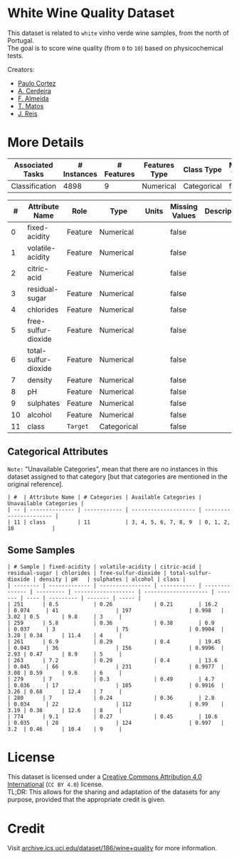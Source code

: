 # White Wine Quality Dataset
This dataset is related to `white` vinho verde wine samples, from the north of Portugal.  
The goal is to score wine quality (from `0` to `10`) based on physicochemical tests.

Creators:
  - [Paulo Cortez](https://pt.linkedin.com/in/paulocortez)
  - [A. Cerdeira](https://www.scopus.com/authid/detail.uri?authorId=57201838996)
  - [F. Almeida](https://unknown.org)
  - [T. Matos](https://www.researchgate.net/profile/Telmo-Matos)
  - [J. Reis](https://www.researchgate.net/profile/Jose-Reis-6)

# More Details
| Associated Tasks | # Instances | # Features | Features Type | Class Type  | Missing Values |
| ---------------- | ----------- | ---------- | ------------- | ----------- | -------------- |
| Classification   | 4898        | 9          | Numerical     | Categorical | false          |

| #  | Attribute Name       | Role     | Type        | Units | Missing Values | Description |
| -- | -------------------- | -------- | ----------- | ----- | -------------- | ----------- |
| 0  | fixed-acidity        | Feature  | Numerical   |       | false          |             |
| 1  | volatile-acidity     | Feature  | Numerical   |       | false          |             |
| 2  | citric-acid          | Feature  | Numerical   |       | false          |             |
| 3  | residual-sugar       | Feature  | Numerical   |       | false          |             |
| 4  | chlorides            | Feature  | Numerical   |       | false          |             |
| 5  | free-sulfur-dioxide  | Feature  | Numerical   |       | false          |             |
| 6  | total-sulfur-dioxide | Feature  | Numerical   |       | false          |             |
| 7  | density              | Feature  | Numerical   |       | false          |             |
| 8  | pH                   | Feature  | Numerical   |       | false          |             |
| 9  | sulphates            | Feature  | Numerical   |       | false          |             |
| 10 | alcohol              | Feature  | Numerical   |       | false          |             |
| 11 | class                | `Target` | Categorical |       | false          |             |

## Categorical Attributes
`Note:` "Unavailable Categories", mean that there are no instances in this dataset assigned to that category [but that categories are mentioned in the original reference].
```
| #  | Attribute Name | # Categories | Available Categories | Unavailable Categories |
| -- | -------------- | ------------ | -------------------- | ---------------------- |
| 11 | class          | 11           | 3, 4, 5, 6, 7, 8, 9  | 0, 1, 2, 10            |
```

## Some Samples
```
| # Sample | fixed-acidity | volatile-acidity | citric-acid | residual-sugar | chlorides | free-sulfur-dioxide | total-sulfur-dioxide | density | pH   | sulphates | alcohol | class |
| -------- | ------------- | ---------------- | ----------- | -------------- | --------- | ------------------- | -------------------- | ------- | ---- | --------- | ------- | ----- |
| 251      | 8.5           | 0.26             | 0.21        | 16.2           | 0.074     | 41                  | 197                  | 0.998   | 3.02 | 0.5       | 9.8     | 3     |
| 259      | 5.8           | 0.36             | 0.38        | 0.9            | 0.037     | 3                   | 75                   | 0.9904  | 3.28 | 0.34      | 11.4    | 4     |
| 261      | 6.9           | 0.29             | 0.4         | 19.45          | 0.043     | 36                  | 156                  | 0.9996  | 2.93 | 0.47      | 8.9     | 5     |
| 263      | 7.2           | 0.29             | 0.4         | 13.6           | 0.045     | 66                  | 231                  | 0.9977  | 3.08 | 0.59      | 9.6     | 6     |
| 279      | 7             | 0.3              | 0.49        | 4.7            | 0.036     | 17                  | 105                  | 0.9916  | 3.26 | 0.68      | 12.4    | 7     |
| 280      | 7             | 0.24             | 0.36        | 2.8            | 0.034     | 22                  | 112                  | 0.99    | 3.19 | 0.38      | 12.6    | 8     |
| 774      | 9.1           | 0.27             | 0.45        | 10.6           | 0.035     | 28                  | 124                  | 0.997   | 3.2  | 0.46      | 10.4    | 9     |
```

# License
This dataset is licensed under a [Creative Commons Attribution 4.0 International](https://creativecommons.org/licenses/by/4.0/legalcode) (`CC BY 4.0`) license.  
TL;DR: This allows for the sharing and adaptation of the datasets for any purpose, provided that the appropriate credit is given.

# Credit
Visit [archive.ics.uci.edu/dataset/186/wine+quality](https://archive.ics.uci.edu/dataset/186/wine+quality) for more information.